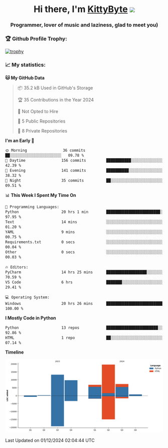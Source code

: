 <h1 align="center">Hi there, I'm <a href="https://github.com/KittyByte" target="_blank">KittyByte</a> 
<img src="https://github.com/blackcater/blackcater/raw/main/images/Hi.gif" height="32"/></h1>
<h3 align="center">Programmer, lover of music and laziness, glad to meet you)</h3>



<h3>🏆 Github Profile Trophy:</h1>

[![trophy](https://github-profile-trophy.vercel.app/?username=KittyByte&theme=gruvbox)](https://github.com/ryo-ma/github-profile-trophy)

<h3>📈 My statistics:</h1>

<!--START_SECTION:waka-->
**🐱 My GitHub Data** 

> 📦 35.2 kB Used in GitHub's Storage 
 > 
> 🏆 35 Contributions in the Year 2024
 > 
> 🚫 Not Opted to Hire
 > 
> 📜 5 Public Repositories 
 > 
> 🔑 8 Private Repositories 
 > 
**I'm an Early 🐤** 

```text
🌞 Morning                36 commits          ██░░░░░░░░░░░░░░░░░░░░░░░   09.78 % 
🌆 Daytime                156 commits         ███████████░░░░░░░░░░░░░░   42.39 % 
🌃 Evening                141 commits         ██████████░░░░░░░░░░░░░░░   38.32 % 
🌙 Night                  35 commits          ██░░░░░░░░░░░░░░░░░░░░░░░   09.51 % 
```


📊 **This Week I Spent My Time On** 

```text
💬 Programming Languages: 
Python                   20 hrs 1 min        ████████████████████████░   97.95 % 
Text                     14 mins             ░░░░░░░░░░░░░░░░░░░░░░░░░   01.20 % 
YAML                     9 mins              ░░░░░░░░░░░░░░░░░░░░░░░░░   00.75 % 
Requirements.txt         0 secs              ░░░░░░░░░░░░░░░░░░░░░░░░░   00.04 % 
Other                    0 secs              ░░░░░░░░░░░░░░░░░░░░░░░░░   00.03 % 

🔥 Editors: 
PyCharm                  14 hrs 25 mins      ██████████████████░░░░░░░   70.59 % 
VS Code                  6 hrs               ███████░░░░░░░░░░░░░░░░░░   29.41 % 

💻 Operating System: 
Windows                  20 hrs 26 mins      █████████████████████████   100.00 % 
```

**I Mostly Code in Python** 

```text
Python                   13 repos            ███████████████████████░░   92.86 % 
HTML                     1 repo              ██░░░░░░░░░░░░░░░░░░░░░░░   07.14 % 
```



**Timeline**

![Lines of Code chart](https://raw.githubusercontent.com/KittyByte/KittyByte/main/assets/bar_graph.png)


 Last Updated on 01/12/2024 02:04:44 UTC
<!--END_SECTION:waka-->
